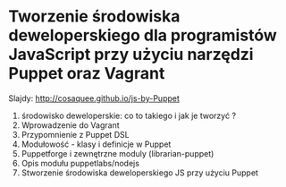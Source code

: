 # Tworzenie środowiska deweloperskiego dla programistów JavaScript przy użyciu narzędzi Puppet oraz Vagrant

Slajdy: http://cosaquee.github.io/js-by-Puppet

1. środowisko deweloperskie: co to takiego i jak je tworzyć ?
1. Wprowadzenie do Vagrant
1. Przypomnienie z Puppet DSL
1. Modułowość - klasy i definicje w Puppet
1. Puppetforge i zewnętrzne moduly (librarian-puppet)
1. Opis modułu puppetlabs/nodejs
1. Stworzenie środowiska deweloperskiego JS przy użyciu Puppet
